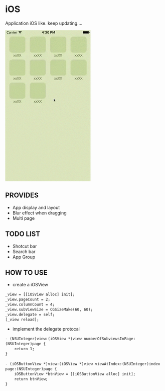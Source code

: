 # iOS
Application iOS like. keep updating....

![](https://github.com/joexi/iOS/blob/master/readme.gif?raw=true)
## PROVIDES
* App display and layout
* Blur effect when dragging
* Multi page

## TODO LIST
* Shotcut bar
* Search bar
* App Group



## HOW TO USE
* create a iOSView
``` objc
_view = [[iOSView alloc] init];
_view.pageCount = 2;
_view.columnCount = 4;
_view.subViewSize = CGSizeMake(60, 60);
_view.delegate = self;
[_view reload];
```

* implement the delegate protocal
```
- (NSUInteger)view:(iOSView *)view numberOfSubviewsInPage:(NSUInteger)page {
    return 1;
}

- (iOSButtonView *)view:(iOSView *)view viewAtIndex:(NSUInteger)index page:(NSUInteger)page {
    iOSButtonView *btnView = [[iOSButtonView alloc] init];
    return btnView;
}
```
